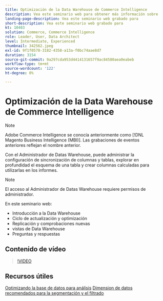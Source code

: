 ```yaml
---
title: Optimización de la Data Warehouse de Commerce Intelligence
description: Vea este seminario web para obtener más información sobre Data Warehouse Manager.
landing-page-description: Vea este seminario web grabado para
short-description: Vea este seminario web grabado para
kt: 10403
solution: Commerce, Commerce Intelligence
role: Leader, User, Data Architect
level: Intermediate, Experienced
thumbnail: 342562.jpeg
exl-id: 9f1f0578-3182-4358-a13a-f0bc74aae8d7
duration: 3154
source-git-commit: 9a297cda953d4414131657f9ac84580aea0eabeb
workflow-type: tm+mt
source-wordcount: '122'
ht-degree: 0%

---
```


# Optimización de la Data Warehouse de Commerce Intelligence

>[!NOTE]
>
>Adobe Commerce Intelligence se conocía anteriormente como [!DNL Magento Business Intelligence (MBI)]. Las grabaciones de eventos anteriores reflejan el nombre anterior.

Con el Administrador de Datas Warehouse, puede administrar la configuración de sincronización de columnas y tablas, explorar en profundidad el esquema de una tabla y crear columnas calculadas para utilizarlas en los informes.

>[!NOTE]
>
>El acceso al Administrador de Datas Warehouse requiere permisos de administrador.

En este seminario web:

- Introducción a la Data Warehouse
- Ciclo de actualización y optimización
- Replicación y comprobaciones nuevas
- vistas de Data Warehouse
- Preguntas y respuestas

## Contenido de vídeo

>[!VIDEO](https://video.tv.adobe.com/v/342562?quality=12&learn=on)

## Recursos útiles

[Optimizando la base de datos para análisis](https://experienceleague.adobe.com/docs/commerce-business-intelligence/mbi/best-practices/data/opt-db-analysis.html)
[Dimension de datos recomendados para la segmentación y el filtrado](https://experienceleague.adobe.com/docs/commerce-business-intelligence/mbi/best-practices/data/segment-filter.html)
